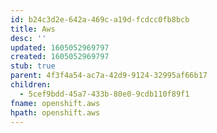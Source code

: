 ```yaml
---
id: b24c3d2e-642a-469c-a19d-fcdcc0fb8bcb
title: Aws
desc: ''
updated: 1605052969797
created: 1605052969797
stub: true
parent: 4f3f4a54-ac7a-42d9-9124-32995af66b17
children:
  - 5cef9bdd-45a7-433b-80e0-9cdb110f89f1
fname: openshift.aws
hpath: openshift.aws
---
```



